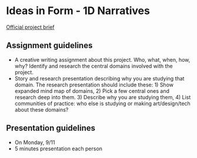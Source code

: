 # Ideas in Form - 1D Narratives
[Official project brief](https://docs.google.com/a/newschool.edu/document/d/1g2bfUFsO3ycpkBmhfYAV1vCq5iOH0ZaZ-rptcom11W8/edit?usp=sharing)

## Assignment guidelines
* A creative writing assignment about this project. Who, what, when, how, why? Identify and research the central domains involved with the project.
* Story and research presentation describing why you are studying that domain. The research presentation should include these: 1) Show expanded mind map of domains, 2) Pick a few central ones and research deep into them. 3) Describe why you are studying them, 4) List communities of practice: who else is studying or making art/design/tech about these domains?

## Presentation guidelines
* On Monday, 9/11
* 5 minutes presentation each person
